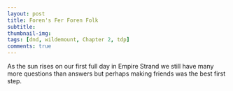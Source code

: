 ```yaml
---
layout: post
title: Foren's Fer Foren Folk
subtitle: 
thumbnail-img:
tags: [dnd, wildemount, Chapter 2, tdp]
comments: true
--- 
```

 
As the sun rises on our first full day in Empire Strand we still have many more questions than answers but perhaps making friends was the best first step.